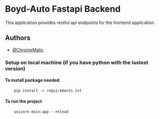 
# Boyd-Auto Fastapi Backend

This application provides restful api endpoints for the frontend application.


## Authors

- [@ChromeMatic](https://github.com/ChromeMatic)


### Setup on local machine (if you have python with the lastest version)

#### To install package needed
```
    pip install -r requirements.txt 
```

#### To run the project
```
    uvicorn main:app --reload
```

